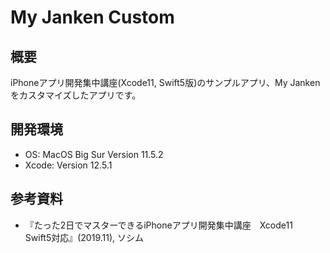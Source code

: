 #  My Janken Custom

## 概要
iPhoneアプリ開発集中講座(Xcode11, Swift5版)のサンプルアプリ、My Jankenをカスタマイズしたアプリです。

## 開発環境
- OS: MacOS Big Sur Version 11.5.2
- Xcode: Version 12.5.1

## 参考資料
- 『たった2日でマスターできるiPhoneアプリ開発集中講座　Xcode11　Swift5対応』(2019.11), ソシム
